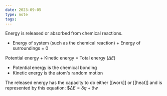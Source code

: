 ```yaml
---
date: 2023-09-05
type: note
tags: 
---
```


Energy is released or absorbed from chemical reactions.
- Energy of system (such as the chemical reaction) + Energy of surroundings = 0

Potential energy + Kinetic energy = Total energy $(\Delta E)$
- Potential energy is the chemical bonding
- Kinetic energy is the atom's random motion

The released energy has the capacity to do either [[work]] or [[heat]] and is represented by this equation: $$\Delta E = \delta q + \delta w$